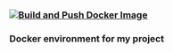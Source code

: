 ### [![Build and Push Docker Image](https://github.com/Diaz1401/docker/actions/workflows/main.yml/badge.svg)](https://github.com/Diaz1401/docker/actions/workflows/main.yml)
### Docker environment for my project
